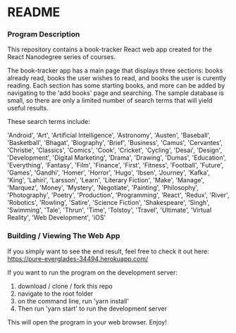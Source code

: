 # README #

### Program Description ###

This repository contains a book-tracker React web app created for the React Nanodegree series of courses.

The book-tracker app has a main page that displays three sections: books already read,
books the user wishes to read, and books the user is curently reading. Each section has some starting books,
and more can be added by navigating to the 'add books' page and searching. The sample database is small, so
there are only a limited number of search terms that will yield useful results.

These search terms include:

'Android', 'Art', 'Artificial Intelligence', 'Astronomy', 'Austen', 'Baseball', 'Basketball', 'Bhagat',
'Biography', 'Brief', 'Business', 'Camus', 'Cervantes', 'Christie', 'Classics', 'Comics', 'Cook', 'Cricket',
'Cycling', 'Desai', 'Design', 'Development', 'Digital Marketing', 'Drama', 'Drawing', 'Dumas', 'Education',
'Everything', 'Fantasy', 'Film', 'Finance', 'First', 'Fitness', 'Football', 'Future', 'Games', 'Gandhi', 'Homer',
'Horror', 'Hugo', 'Ibsen', 'Journey', 'Kafka', 'King', 'Lahiri', 'Larsson', 'Learn', 'Literary Fiction', 'Make',
'Manage', 'Marquez', 'Money', 'Mystery', 'Negotiate', 'Painting', 'Philosophy', 'Photography', 'Poetry',
'Production', 'Programming', 'React', 'Redux', 'River', 'Robotics', 'Rowling', 'Satire', 'Science Fiction',
'Shakespeare', 'Singh', 'Swimming', 'Tale', 'Thrun', 'Time', 'Tolstoy', 'Travel', 'Ultimate', 'Virtual Reality',
'Web Development', 'iOS'

### Building / Viewing The Web App ###

If you simply want to see the end result, feel free to check it out here: https://pure-everglades-34494.herokuapp.com/

If you want to run the program on the development server:

   1. download / clone / fork this repo
   2. navigate to the root folder
   3. on the command line, run 'yarn install'
   4. Then run 'yarn start' to run the development server 
   
This will open the program in your web browser. Enjoy!   